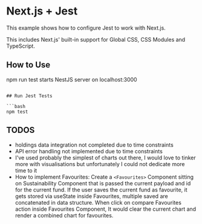# Next.js + Jest

This example shows how to configure Jest to work with Next.js.

This includes Next.js' built-in support for Global CSS, CSS Modules and TypeScript.

## How to Use

npm run test starts NestJS server on localhost:3000


```

## Run Jest Tests

```bash
npm test
```

## TODOS

- holdings data integration not completed due to time constraints
- API error handling not implemented due to time constraints
- I've used probably the simplest of charts out there, I would love to tinker more with visualisations but unfortunately I could not dedicate more time to it
- How to implement Favourites: Create a ``<Favourites>`` Component sitting on Sustainability Component that is passed the current payload and id for the current fund. If the user saves the current fund as favourite, it gets stored via useState inside Favourites, multiple saved are concatenated in data structure. When click on compare Favourites action inside Favourites Component, It would clear the current chart and render a combined chart for favourites. 
